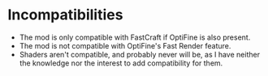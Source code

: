 # Incompatibilities
* The mod is only compatible with FastCraft if OptiFine is also present.
* The mod is not compatible with OptiFine's Fast Render feature.
* Shaders aren't compatible, and probably never will be, as I have neither the knowledge nor the interest to add compatibility for them.
